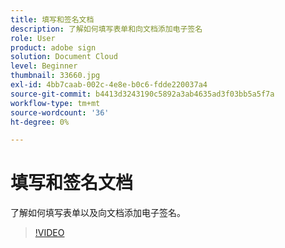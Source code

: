 ```yaml
---
title: 填写和签名文档
description: 了解如何填写表单和向文档添加电子签名
role: User
product: adobe sign
solution: Document Cloud
level: Beginner
thumbnail: 33660.jpg
exl-id: 4bb7caab-002c-4e8e-b0c6-fdde220037a4
source-git-commit: b4413d3243190c5892a3ab4635ad3f03bb5a5f7a
workflow-type: tm+mt
source-wordcount: '36'
ht-degree: 0%

---
```


# 填写和签名文档

了解如何填写表单以及向文档添加电子签名。

>[!VIDEO](https://video.tv.adobe.com/v/33660?hidetitle=true)
